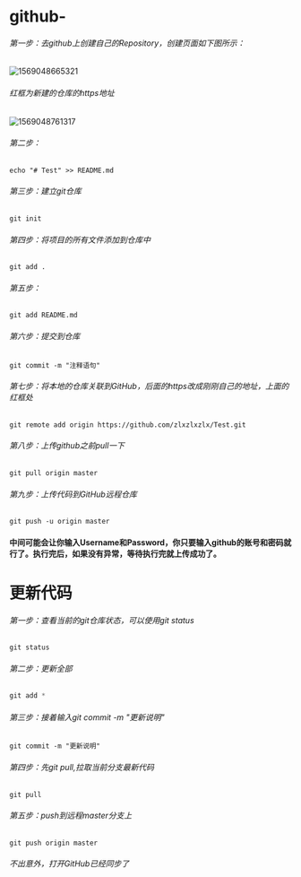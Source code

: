# github-

###### 第一步：去github上创建自己的Repository，创建页面如下图所示：

![1569048665321](C:\Users\DELL\Desktop\github-\img\1569048665321.png)

###### 红框为新建的仓库的https地址

![1569048761317](C:\Users\DELL\Desktop\github-\img\1569048761317.png)

###### 第二步：

```
echo "# Test" >> README.md
```

###### 第三步：建立git仓库

```
git init
```

###### 第四步：将项目的所有文件添加到仓库中

```
git add .
```

###### 第五步：

```
git add README.md
```

###### 第六步：提交到仓库

```
git commit -m "注释语句"
```

###### 第七步：将本地的仓库关联到GitHub，后面的https改成刚刚自己的地址，上面的红框处

```
git remote add origin https://github.com/zlxzlxzlx/Test.git
```

###### 第八步：上传github之前pull一下

```
git pull origin master
```

###### 第九步：上传代码到GitHub远程仓库

```
git push -u origin master
```

#### 中间可能会让你输入Username和Password，你只要输入github的账号和密码就行了。执行完后，如果没有异常，等待执行完就上传成功了。

# 更新代码

###### 第一步：查看当前的git仓库状态，可以使用git status

```shell
git status
```

###### 第二步：更新全部

```powershell
git add *
```

###### 第三步：接着输入git commit -m "更新说明"

```shell
git commit -m "更新说明"
```

###### 第四步：先git pull,拉取当前分支最新代码

```shell
git pull
```

###### 第五步：push到远程master分支上

```shell
git push origin master
```

###### 不出意外，打开GitHub已经同步了



